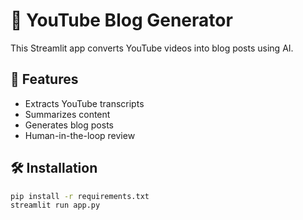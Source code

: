 # 🎥 YouTube Blog Generator

This Streamlit app converts YouTube videos into blog posts using AI.

## 🚀 Features
- Extracts YouTube transcripts
- Summarizes content
- Generates blog posts
- Human-in-the-loop review

## 🛠️ Installation
```sh
pip install -r requirements.txt
streamlit run app.py


